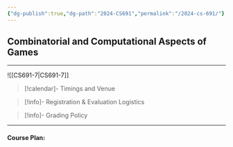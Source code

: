 ```yaml
---
{"dg-publish":true,"dg-path":"2024-CS691","permalink":"/2024-cs-691/"}
---
```



## Combinatorial and Computational Aspects of Games
---


![[CS691-7\|CS691-7]]

> [!calendar]- Timings and Venue
> 
>
>

> [!info]- Registration & Evaluation Logistics
> 

> [!info]- Grading Policy
> 
>

---

#### Course Plan: 

